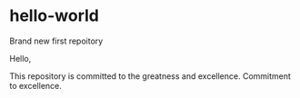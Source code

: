 # hello-world
Brand new first repoitory


Hello, 


This repository is committed to the greatness and excellence. Commitment to excellence.
